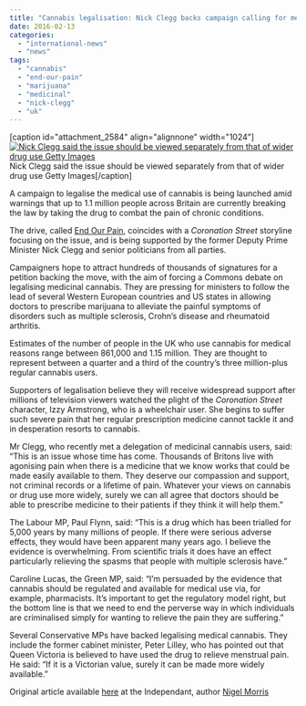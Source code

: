 ```yaml
---
title: "Cannabis legalisation: Nick Clegg backs campaign calling for medical use of drug"
date: 2016-02-13
categories: 
  - "international-news"
  - "news"
tags: 
  - "cannabis"
  - "end-our-pain"
  - "marijuana"
  - "medicinal"
  - "nick-clegg"
  - "uk"
---
```


\[caption id="attachment\_2584" align="alignnone" width="1024"\][![Nick Clegg said the issue should be viewed separately from that of wider drug use Getty Images](http://mcawarenessnz.org/wp-content/uploads/2016/02/web-nick-clegg-getty.jpg?w=1024)](http://mcawarenessnz.org/wp-content/uploads/2016/02/web-nick-clegg-getty.jpg) Nick Clegg said the issue should be viewed separately from that of wider drug use Getty Images\[/caption\]

A campaign to legalise the medical use of cannabis is being launched amid warnings that up to 1.1 million people across Britain are currently breaking the law by taking the drug to combat the pain of chronic conditions.

The drive, called [End Our Pain](http://www.endourpain.org/), coincides with a _Coronation Street_ storyline focusing on the issue, and is being supported by the former Deputy Prime Minister Nick Clegg and senior politicians from all parties.

Campaigners hope to attract hundreds of thousands of signatures for a petition backing the move, with the aim of forcing a Commons debate on legalising medicinal cannabis. They are pressing for ministers to follow the lead of several Western European countries and US states in allowing doctors to prescribe marijuana to alleviate the painful symptoms of disorders such as multiple sclerosis, Crohn’s disease and rheumatoid arthritis.

Estimates of the number of people in the UK who use cannabis for medical reasons range between 861,000 and 1.15 million. They are thought to represent between a quarter and a third of the country’s three million-plus regular cannabis users.

Supporters of legalisation believe they will receive widespread support after millions of television viewers watched the plight of the _Coronation Street_ character, Izzy Armstrong, who is a wheelchair user. She begins to suffer such severe pain that her regular prescription medicine cannot tackle it and in desperation resorts to cannabis.

Mr Clegg, who recently met a delegation of medicinal cannabis users, said: “This is an issue whose time has come. Thousands of Britons live with agonising pain when there is a medicine that we know works that could be made easily available to them. They deserve our compassion and support, not criminal records or a lifetime of pain. Whatever your views on cannabis or drug use more widely, surely we can all agree that doctors should be able to prescribe medicine to their patients if they think it will help them.”

The Labour MP, Paul Flynn, said: “This is a drug which has been trialled for 5,000 years by many millions of people. If there were serious adverse effects, they would have been apparent many years ago. I believe the evidence is overwhelming. From scientific trials it does have an effect particularly relieving the spasms that people with multiple sclerosis have.”

Caroline Lucas, the Green MP, said: “I’m persuaded by the evidence that cannabis should be regulated and available for medical use via, for example, pharmacists. It’s important to get the regulatory model right, but the bottom line is that we need to end the perverse way in which individuals are criminalised simply for wanting to relieve the pain they are suffering.”

Several Conservative MPs have backed legalising medical cannabis. They include the former cabinet minister, Peter Lilley, who has pointed out that Queen Victoria is believed to have used the drug to relieve menstrual pain. He said: “If it is a Victorian value, surely it can be made more widely available.”

Original article available [here](http://www.independent.co.uk/news/uk/politics/cannabis-legalisation-nick-clegg-backs-campaign-calling-for-medical-use-of-drug-a6866271.html) at the Independant, author [Nigel Morris](http://www.independent.co.uk/author/nigel-morris "Nigel Morris")
